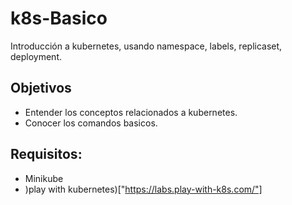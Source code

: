 # k8s-Basico

Introducción a kubernetes, usando namespace, labels, replicaset, deployment.

## Objetivos

* Entender los conceptos relacionados a kubernetes.
* Conocer los comandos basicos.

## Requisitos:
- Minikube
- )play with kubernetes)["https://labs.play-with-k8s.com/"]

